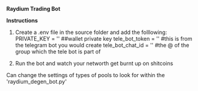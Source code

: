 **Raydium Trading Bot**

**Instructions**

1. Create a .env file in the source folder and add the folllowing:
PRIVATE_KEY = '' ##wallet private key
tele_bot_token = ''  #this is from the telegram bot you would create
tele_bot_chat_id = ''  #the @ of the group which the tele bot is part of

2. Run the bot and watch your networth get burnt up on shitcoins

Can change the settings of types of pools to look for within the 'raydium_degen_bot.py'
